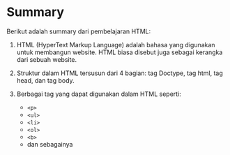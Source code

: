 # Summary

Berikut adalah summary dari pembelajaran HTML:

1. HTML (HyperText Markup Language) adalah bahasa yang digunakan untuk membangun website. HTML biasa disebut juga sebagai kerangka dari sebuah website.

2. Struktur dalam HTML tersusun dari 4 bagian: tag Doctype, tag html, tag head, dan tag body.

3. Berbagai tag yang dapat digunakan dalam HTML seperti:

   - `<p>`
   - `<ul>`
   - `<li>`
   - `<ol>`
   - `<b>`
   - dan sebagainya
